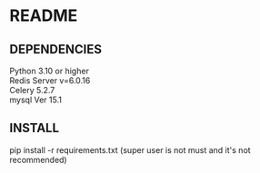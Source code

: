 # README
## DEPENDENCIES
Python 3.10 or higher </br >
Redis Server v=6.0.16 </br >
Celery 5.2.7 </br >
mysql  Ver 15.1 </br >


## INSTALL
pip install -r requirements.txt (super user is not must and it's not recommended)
